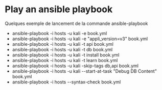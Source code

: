 # Play an ansible playbook
Quelques exemple de lancement de la commande ansible-playbook

- ansible-playbook -i hosts -u kali -e book.yml
- ansible-playbook -i hosts -u kali -e "appli_version=v3" book.yml
- ansible-playbook -i hosts -u kali -t api book.yml
- ansible-playbook -i hosts -u kali -t db book.yml
- ansible-playbook -i hosts -u kali -t install book.yml
- ansible-playbook -i hosts -u kali -t learn book.yml
- ansible-playbook -i hosts -u kali -skip-tags db,api book.yml
- ansible-playbook -i hosts -u kali --start-at-task "Debug DB Content" book.yml
- ansible-playbook -i hosts --syntax-check book.yml
